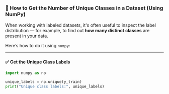 ### 🔢 How to Get the Number of Unique Classes in a Dataset (Using NumPy)

When working with labeled datasets, it's often useful to inspect the label distribution — for example, to find out **how many distinct classes** are present in your data.

Here’s how to do it using `numpy`:

---

#### ✅ Get the Unique Class Labels

```python
import numpy as np

unique_labels = np.unique(y_train)
print("Unique class labels:", unique_labels)
